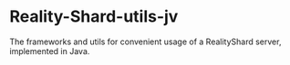 Reality-Shard-utils-jv
======================

The frameworks and utils for convenient usage of a RealityShard server, implemented in Java.